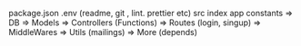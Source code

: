 package.json 
.env
(readme, git , lint. prettier etc)
src
index app constants
=> DB
=> Models
=> Controllers (Functions)
=> Routes (login, singup)
=> MiddleWares
=> Utils (mailings)
=> More (depends)